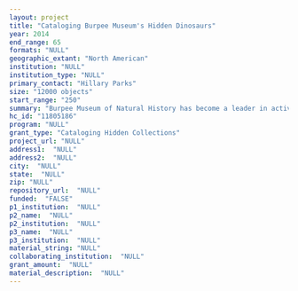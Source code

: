 ```yaml
--- 
layout: project 
title: "Cataloging Burpee Museum's Hidden Dinosaurs"
year: 2014
end_range: 65
formats: "NULL"
geographic_extant: "North American"
institution: "NULL"
institution_type: "NULL"
primary_contact: "Hillary Parks"
size: "12000 objects"
start_range: "250"
summary: "Burpee Museum of Natural History has become a leader in active paleontological expeditions and research in North America in the past ten years. Over this time, expeditions have discovered \"Jane\" the best preserved and most complete juvenile Tyrannosaurus rex, \"Homer\" a sub-adult from the first Triceratops bonebed, and the Hanksville-Burpee Dinosaur Quarry, one of National Geographic's most important discoveries in 2008. The localities have yielded an impressive number of fossils, and will continue to produce specimens that are integral to scientific research in the field of paleontology. However, these specimens are currently inaccessible to most researchers due to the lack of cataloging and accessible, useful record keeping."
hc_id: "11805186"
program: "NULL"
grant_type: "Cataloging Hidden Collections"
project_url: "NULL"
address1:  "NULL"
address2:  "NULL"
city:  "NULL"
state:  "NULL"
zip: "NULL"
repository_url:  "NULL"
funded:  "FALSE"
p1_institution:  "NULL"
p2_name:  "NULL"
p2_institution:  "NULL"
p3_name:  "NULL"
p3_institution:  "NULL"
material_string: "NULL"
collaborating_institution:  "NULL"
grant_amount:  "NULL"
material_description:  "NULL"
---
```

